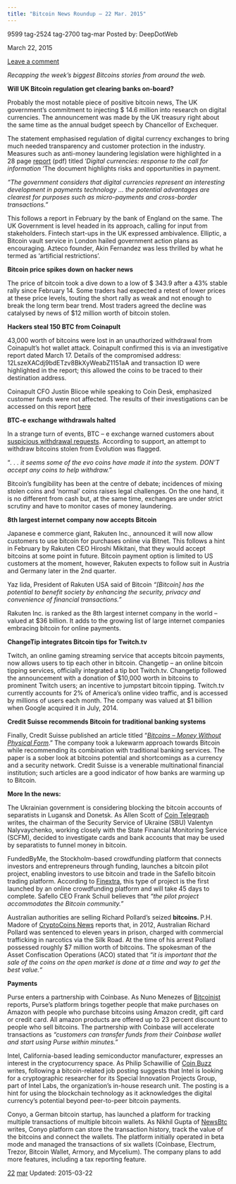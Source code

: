 ```yaml
---
title: "Bitcoin News Roundup – 22 Mar. 2015"
---
```


9599  tag-2524 tag-2700 tag-mar 
Posted by: DeepDotWeb 

<span>March 22, 2015</span>


<span><a href="/2015/03/22/bitcoin-news-roundup-22-mar-2015/#respond">Leave a comment</a></span>


<p><em>Recapping the week’s biggest Bitcoins stories from around the web. </em></p>
<p><strong>Will UK Bitcoin regulation get clearing banks on-board?</strong></p>
<p>Probably the most notable piece of positive bitcoin news, The UK government’s commitment to injecting $ 14.6 million into research on digital currencies. The announcement was made by the UK treasury right about the same time as the annual budget speech by Chancellor of Exchequer.</p>
<p>The statement emphasised regulation of digital currency exchanges to bring much needed transparency and customer protection in the industry. Measures such as anti-money laundering legislation were highlighted in a 28 page <a href="https://www.gov.uk/government/uploads/system/uploads/attachment_data/file/414040/digital_currencies_response_to_call_for_information_final_changes.pdf">report</a> (pdf) titled ‘<em>Digital currencies: response to the call for information</em> ‘The document highlights risks and opportunities in payment.</p>
<p><em>“The government considers that digital currencies represent an interesting development in payments technology … the potential advantages are clearest for purposes such as micro-payments and cross-border transactions.”</em></p>
<p>This follows a report in February by the bank of England on the same. The UK Government is level headed in its approach, calling for input from stakeholders. Fintech start-ups in the UK expressed ambivalence. Elliptic, a Bitcoin vault service in London hailed government action plans as encouraging. Azteco founder, Akin Fernandez was less thrilled by what he termed as ‘artificial restrictions’.</p>
<p><strong>Bitcoin price spikes down on hacker news</strong></p>
<p>The price of bitcoin took a dive down to a low of $ 343.9 after a 43% stable rally since February 14. Some traders had expected a retest of lower prices at these price levels, touting the short rally as weak and not enough to break the long term bear trend. Most traders agreed the decline was catalysed by news of $12 million worth of bitcoin stolen.</p>
<p><strong>Hackers steal 150 BTC from Coinapult</strong></p>
<p>43,000 worth of bitcoins were lost in an unauthorized withdrawal from Coinapult’s hot wallet attack. Coinapult confirmed this is via an investigative report dated March 17. Details of the compromised address: 12LszeXACdj9bdETzv8BkXyWeabZ1151aA and transaction ID were highlighted in the report; this allowed the coins to be traced to their destination address.</p>
<p>Coinapult CFO Justin Blicoe while speaking to Coin Desk, emphasized customer funds were not affected. The results of their investigations can be accessed on this report <a href="https://docs.google.com/document/d/1_xxKLUVvEcen6XI7DsUzLtv2_C8oQ8JzAwlsNOMnapg/pub">here</a></p>
<p><strong>BTC-e exchange withdrawals halted</strong></p>
<p>In a strange turn of events, BTC – e exchange warned customers about <a href="http://www.deepdotweb.com/2015/03/21/btc-e-halts-withdrawals-of-stolen-evolution-coins/" target="_blank">suspicious withdrawal requests</a>. According to support, an attempt to withdraw bitcoins stolen from Evolution was flagged.</p>
<p>“<em>. . . it seems some of the evo coins have made it into the system. DON’T accept any coins to help withdraw.</em>”</p>
<p>Bitcoin’s fungibility has been at the centre of debate; incidences of mixing stolen coins and ‘normal’ coins raises legal challenges. On the one hand, it is no different from cash but, at the same time, exchanges are under strict scrutiny and have to monitor cases of money laundering.</p>
<p><strong>8th largest internet company now accepts Bitcoin</strong></p>
<p>Japanese e commerce giant, Rakuten Inc., announced it will now allow customers to use bitcoin for purchases online via Bitnet. This follows a hint in February by Rakuten CEO Hiroshi Mikitani, that they would accept bitcoins at some point in future. Bitcoin payment option is limited to US customers at the moment, however, Rakuten expects to follow suit in Austria and Germany later in the 2nd quarter.</p>
<p>Yaz Iida, President of Rakuten USA said of Bitcoin <em>“[Bitcoin] has the potential to benefit society by enhancing the security, privacy and convenience of financial transactions.”</em></p>
<p>Rakuten Inc. is ranked as the 8th largest internet company in the world – valued at $36 billion. It adds to the growing list of large internet companies embracing bitcoin for online payments.</p>
<p><strong>ChangeTip integrates Bitcoin tips for Twitch.tv</strong></p>
<p>Twitch, an online gaming streaming service that accepts bitcoin payments, now allows users to tip each other in bitcoin. Changetip – an online bitcoin tipping services, officially integrated a tip bot Twitch.tv. Changetip followed the announcement with a donation of $10,000 worth in bitcoins to prominent Twitch users; an incentive to jumpstart bitcoin tipping. Twitch.tv currently accounts for 2% of America’s online video traffic, and is accessed by millions of users each month. The company was valued at $1 billion when Google acquired it in July, 2014.</p>
<p><strong>Credit Suisse recommends Bitcoin for traditional banking systems</strong></p>
<p>Finally, Credit Suisse published an article titled “<a href="https://www.credit-suisse.com/ch/en/news-and-expertise/news/banking.article.html/article/pwp/news-and-expertise/2015/03/en/bitcoins-money-without-physical-form.html"><em>Bitcoins – Money Without Physical Form</em></a>.” The company took a lukewarm approach towards Bitcoin while recommending its combination with traditional banking services. The paper is a sober look at bitcoins potential and shortcomings as a currency and a security network. Credit Suisse is a venerable multinational financial institution; such articles are a good indicator of how banks are warming up to Bitcoin.</p>
<p><strong>More In the news:</strong></p>
<p>The Ukrainian government is considering blocking the bitcoin accounts of separatists in Lugansk and Donetsk. As Allen Scott of <a href="http://cointelegraph.com/news/113746/ukraine-to-shut-down-separatists-bitcoin-accounts">Coin Telegraph</a> writes, the chairman of the Security Service of Ukraine (SBU) Valentyn Nalyvaychenko, working closely with the State Financial Monitoring Service (SCFM), decided to investigate cards and bank accounts that may be used by separatists to funnel money in bitcoin.</p>
<p>FundedByMe, the Stockholm-based crowdfunding platform that connects investors and entrepreneurs through funding, launches a bitcoin pilot project, enabling investors to use bitcoin and trade in the Safello bitcoin trading platform. According to <a href="http://www.finextra.com/news/announcement.aspx?pressreleaseid=59097">Finextra</a>, this type of project is the first launched by an online crowdfunding platform and will take 45 days to complete. Safello CEO Frank Schuil believes that <em>“the pilot project accommodates the Bitcoin community.”</em></p>
<p>Australian authorities are selling Richard Pollard’s seized <strong>bitcoins. </strong>P.H. Madore of <a href="https://www.cryptocoinsnews.com/australian-authorities-selling-seized-bitcoins/">CryptoCoins News</a> reports that, in 2012, Australian Richard Pollard was sentenced to eleven years in prison, charged with commercial trafficking in narcotics via the Silk Road. At the time of his arrest Pollard possessed roughly $7 million worth of bitcoins. The spokesman of the Asset Confiscation Operations (ACO) stated that <em>“it is important that the sale of the coins on the open market is done at a time and way to get the best value.</em><em>“</em></p>
<p><strong>Payments</strong></p>
<p>Purse enters a partnership with Coinbase. As Nuno Menezes of <a href="http://bitcoinist.net/purse-partners-coinbase/">Bitcoinist</a> reports, Purse’s platform brings together people that make purchases on Amazon with people who purchase bitcoins using Amazon credit, gift card or credit card. All amazon products are offered up to 23 percent discount to people who sell bitcoins. The partnership with Coinbase will accelerate transactions as <em>“c<em>ustomers can transfer funds from their Coinbase wallet and start using Purse </em>within minutes.</em><em>” </em></p>
<p>Intel, California-based leading semiconductor manufacturer, expresses an interest in the cryptocurrency space. As Philip Schawillie of <a href="http://www.coinbuzz.com/2015/03/19/intel-job-posting-hints-at-digital-currency-plans/">Coin Buzz</a> writes, following a bitcoin-related job posting suggests that Intel is looking for a cryptographic researcher for its Special Innovation Projects Group, part of Intel Labs, the organization’s in-house research unit. The posting is a hint for using the blockchain technology as it acknowledges the digital currency’s potential beyond peer-to-peer bitcoin payments.</p>
<p>Conyo, a German bitcoin startup, has launched a platform for tracking multiple transactions of multiple bitcoin wallets. As Nikhil Gupta of <a href="http://www.newsbtc.com/2015/03/18/coyno-launches-revolutionary-platform-to-manage-bitcoin-funds-across-multiple-wallets/">NewsBtc</a> writes, Conyo platform can store the transaction history, track the value of the bitcoins and connect the wallets. The platform initially operated in beta mode and managed the transactions of six wallets (Coinbase, Electrum, Trezor, Bitcoin Wallet, Armory, and Mycelium). The company plans to add more features, including a tax reporting feature.</p>
</div>
 <a href="/tag/22/" rel="tag">22</a> <a href="/tag/mar/" rel="tag">mar</a>  </span> 
Updated: 2015-03-22